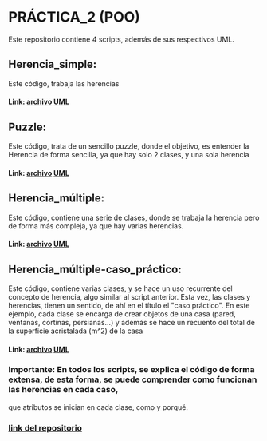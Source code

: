 # PRÁCTICA_2 (POO)
Este repositorio contiene 4 scripts, además de sus respectivos UML.

## Herencia_simple:
Este código, trabaja las herencias
#### Link: [archivo](https://github.com/Valdi183/Practica_2_POO/blob/main/Herencia_simple.py) [UML]()

## Puzzle:
Este código, trata de un sencillo puzzle, donde el objetivo, es entender la Herencia de forma sencilla, ya que hay solo 2 clases, y una sola herencia
#### Link: [archivo](https://github.com/Valdi183/Practica_2_POO/blob/main/puzzle.py) [UML]()

## Herencia_múltiple:
Este código, contiene una serie de clases, donde se trabaja la herencia pero de forma más compleja, ya que hay varias herencias.
#### Link: [archivo](https://github.com/Valdi183/Practica_2_POO/blob/main/herencia_multiple_diamante.py) [UML]()

## Herencia_múltiple-caso_práctico:
Este código, contiene varias clases, y se hace un uso recurrente del concepto de herencia, algo similar al script anterior.
Esta vez, las clases y herencias, tienen un sentido, de ahí en el título el "caso práctico". En este ejemplo, cada clase
se encarga de crear objetos de una casa (pared, ventanas, cortinas, persianas...) y además se hace un recuento del total
de la superficie acristalada (m^2) de la casa
#### Link: [archivo](https://github.com/Valdi183/Practica_2_POO/blob/main/herencia_multiple-casoreal.py) [UML]()

### Importante: En todos los scripts, se explica el código de forma extensa, de esta forma, se puede comprender como funcionan las herencias en cada caso,
que atributos se inician en cada clase, como y porqué.

### [link del repositorio](https://github.com/Valdi183/Practica_2_POO)
